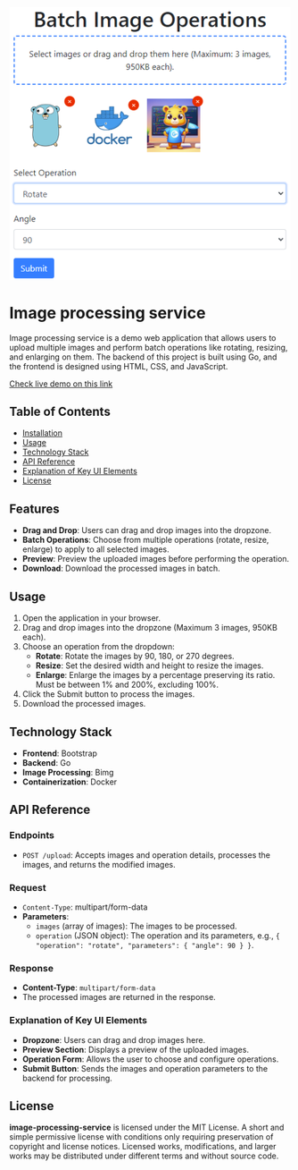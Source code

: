 <p align="center">
    <img src="/assets/screenshot.png" alt="screenshot">
</p>

# Image processing service

Image processing service is a demo web application that allows users to upload multiple images and perform batch operations like rotating, resizing, and enlarging on them. The backend of this project is built using Go, and the frontend is designed using HTML, CSS, and JavaScript.

[Check live demo on this link](https://image-processing-service.proudflower-714410d7.centralus.azurecontainerapps.io/)

## Table of Contents
- [Installation](#features)
- [Usage](#usage)
- [Technology Stack](#stack)
- [API Reference](#api)
- [Explanation of Key UI Elements](#key)
- [License](#license)

<a id="features"></a>
## Features
- **Drag and Drop**: Users can drag and drop images into the dropzone.
- **Batch Operations**: Choose from multiple operations (rotate, resize, enlarge) to apply to all selected images.
- **Preview**: Preview the uploaded images before performing the operation.
- **Download**: Download the processed images in batch.

<a id="usage"></a>
## Usage
1. Open the application in your browser.
2. Drag and drop images into the dropzone (Maximum 3 images, 950KB each).
3. Choose an operation from the dropdown:
    - **Rotate**: Rotate the images by 90, 180, or 270 degrees.
    - **Resize**: Set the desired width and height to resize the images.
    - **Enlarge**: Enlarge the images by a percentage preserving its ratio. Must be between 1% and 200%, excluding 100%.
4. Click the Submit button to process the images.
5. Download the processed images.

<a id="stack"></a>
## Technology Stack
- **Frontend**: Bootstrap 
- **Backend**: Go
- **Image Processing**: Bimg
- **Containerization**: Docker

<a id="api"></a>
## API Reference
### Endpoints
- ```POST /upload```: Accepts images and operation details, processes the images, and returns the modified images.
### Request
- ```Content-Type```: multipart/form-data
- **Parameters**:
  - ```images``` (array of images): The images to be processed.
  - ```operation``` (JSON object): The operation and its parameters, e.g., ```{ "operation": "rotate", "parameters": { "angle": 90 } }```.
### Response
 - **Content-Type**: ```multipart/form-data```
 - The processed images are returned in the response.

<a id="key"></a>
### Explanation of Key UI Elements
- **Dropzone**: Users can drag and drop images here.
- **Preview Section**: Displays a preview of the uploaded images.
- **Operation Form**: Allows the user to choose and configure operations.
- **Submit Button**: Sends the images and operation parameters to the backend for processing.

<a id="license"></a>
## License
**image-processing-service** is licensed under the MIT License. A short and simple permissive license with conditions only requiring preservation of copyright and license notices. Licensed works, modifications, and larger works may be distributed under different terms and without source code.
